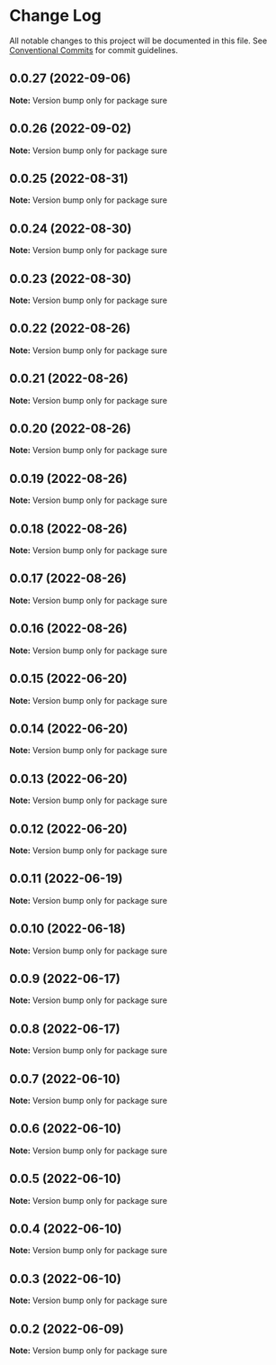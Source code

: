 # Change Log

All notable changes to this project will be documented in this file.
See [Conventional Commits](https://conventionalcommits.org) for commit guidelines.

## 0.0.27 (2022-09-06)

**Note:** Version bump only for package sure





## 0.0.26 (2022-09-02)

**Note:** Version bump only for package sure





## 0.0.25 (2022-08-31)

**Note:** Version bump only for package sure





## 0.0.24 (2022-08-30)

**Note:** Version bump only for package sure





## 0.0.23 (2022-08-30)

**Note:** Version bump only for package sure





## 0.0.22 (2022-08-26)

**Note:** Version bump only for package sure





## 0.0.21 (2022-08-26)

**Note:** Version bump only for package sure





## 0.0.20 (2022-08-26)

**Note:** Version bump only for package sure





## 0.0.19 (2022-08-26)

**Note:** Version bump only for package sure





## 0.0.18 (2022-08-26)

**Note:** Version bump only for package sure





## 0.0.17 (2022-08-26)

**Note:** Version bump only for package sure





## 0.0.16 (2022-08-26)

**Note:** Version bump only for package sure





## 0.0.15 (2022-06-20)

**Note:** Version bump only for package sure





## 0.0.14 (2022-06-20)

**Note:** Version bump only for package sure





## 0.0.13 (2022-06-20)

**Note:** Version bump only for package sure





## 0.0.12 (2022-06-20)

**Note:** Version bump only for package sure





## 0.0.11 (2022-06-19)

**Note:** Version bump only for package sure





## 0.0.10 (2022-06-18)

**Note:** Version bump only for package sure





## 0.0.9 (2022-06-17)

**Note:** Version bump only for package sure





## 0.0.8 (2022-06-17)

**Note:** Version bump only for package sure





## 0.0.7 (2022-06-10)

**Note:** Version bump only for package sure





## 0.0.6 (2022-06-10)

**Note:** Version bump only for package sure





## 0.0.5 (2022-06-10)

**Note:** Version bump only for package sure





## 0.0.4 (2022-06-10)

**Note:** Version bump only for package sure





## 0.0.3 (2022-06-10)

**Note:** Version bump only for package sure





## 0.0.2 (2022-06-09)

**Note:** Version bump only for package sure

